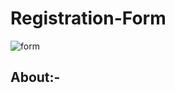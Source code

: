 # Registration-Form
![form](https://user-images.githubusercontent.com/84222697/221762158-5d980985-19d5-442d-99c0-d910d0f1f62b.png)
 ## About:-
 
